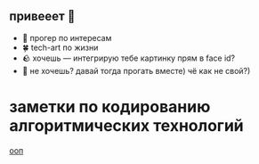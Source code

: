 ## привееет 👋

- 🌱 прогер по интересам
- 🍀 tech-art по жизни
- 🪨 хочешь — интегрирую тебе картинку прям в face id?
- 🌹 не хочешь? давай тогда прогать вместе) чё как не свой?)

# заметки по кодированию алгоритмических технологий

[ооп](https://github.com/mykek265/mykek265/blob/main/%D1%88%D0%B0%D0%B1%D0%BB%D0%BE%D0%BD%D1%8B_%D0%BF%D1%80%D0%BE%D0%B5%D0%BA%D1%82%D0%B8%D1%80%D0%BE%D0%B2%D0%B0%D0%BD%D0%B8%D1%8F/%D1%88%D0%B0%D0%B1%D0%BB%D0%BE%D0%BD%D1%8B_%D0%BF%D1%80%D0%BE%D0%B5%D0%BA%D1%82%D0%B8%D1%80%D0%BE%D0%B2%D0%BD%D0%B8%D1%8F.md)
